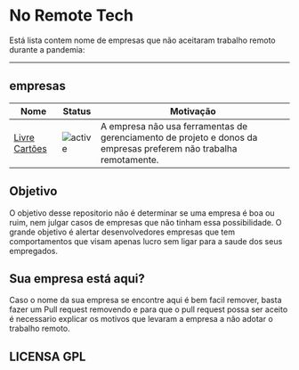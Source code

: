 # No Remote Tech

Está lista contem nome de empresas que não aceitaram trabalho remoto durante a pandemia:

-------------------

## empresas

Nome | Status | Motivação 
---- | ---- | ----
[Livre Cartões](https://livre.com.br/) | ![active](https://img.shields.io/badge/status-active-green.svg?style=flat-square) | A empresa não usa ferramentas de gerenciamento de projeto e donos da empresas preferem não trabalha remotamente.
 
## Objetivo

O objetivo desse repositorio não é determinar se uma empresa é boa ou ruim, nem julgar casos de empresas que não tinham essa possibilidade. O grande objetivo é alertar desenvolvedores empresas que tem comportamentos que visam apenas lucro sem ligar para a saude dos seus empregados.

## Sua empresa está aqui?

Caso o nome da sua empresa se encontre aqui é bem facil remover, basta fazer um Pull request removendo e para que o pull request possa ser aceito é necessario explicar os motivos que levaram a empresa a não adotar o trabalho remoto.

## LICENSA GPL
